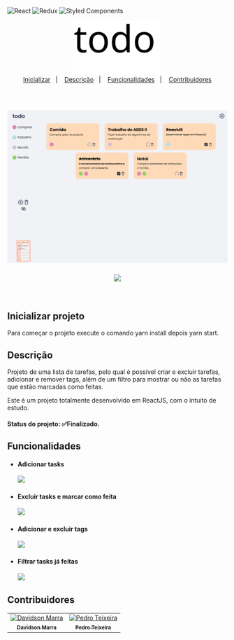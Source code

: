 ![React](https://img.shields.io/badge/react-%2320232a.svg?style=for-the-badge&logo=react&logoColor=%2361DAFB)
![Redux](https://img.shields.io/badge/redux-%23593d88.svg?style=for-the-badge&logo=redux&logoColor=white)
![Styled Components](https://img.shields.io/badge/styled--components-DB7093?style=for-the-badge&logo=styled-components&logoColor=white)
<div align="center"><img width="200" src="./public/assets/todo.svg" alt="todo logo"></div>
<div align="center">
    <a href="#inicializar">Inicializar</a>&nbsp;&nbsp;&nbsp;|&nbsp;&nbsp;&nbsp;
    <a href="#descricao">Descrição</a>&nbsp;&nbsp;&nbsp;|&nbsp;&nbsp;&nbsp;
    <a href="#funcionalidades">Funcionalidades</a>&nbsp;&nbsp;&nbsp;|&nbsp;&nbsp;&nbsp;
    <a href="#contribuidores">Contribuidores</a>
</div>

<br><br>

<div align="center">
    <img width="750px" src="./public/assets/todo-banner.png">
</div>
<h3 align="center">
      <a href="https://davidsonmarra.github.io/todo/">
        <img  src="https://img.shields.io/badge/-ACCESS%20THE%20PROJECT-FFDAB9?&style=for-the-badge&logoColor=fff"/>
      </a>
</h3>

<br>
<h2 id="inicializar">Inicializar projeto</h2> Para começar o projeto execute o comando yarn install depois yarn start.
<h2 id="descricao">Descrição</h2>
<p> Projeto de uma lista de tarefas, pelo qual é possível criar e excluir tarefas, adicionar e remover
tags, além de um filtro para mostrar ou não as tarefas que estão marcadas como feitas.</p>
<p>Este é um projeto totalmente desenvolvido em ReactJS, com o intuito de estudo.</p>
<h4>Status do projeto: ✅Finalizado.</h4>


<h2 id="funcionalidades">Funcionalidades</h2>

<ul>
  <li>
    <h4>Adicionar tasks</h4>
    <img src="https://media.giphy.com/media/SZy0kMfiBquiqYt4io/giphy.gif?cid=790b76115f0fc5082778dce38e007ce0f23e1ddc4d1e47bb&rid=giphy.gif&ct=g">
  </li>
  <li>
    <h4>Excluir tasks e marcar como feita</h4>
    <img src="https://media.giphy.com/media/X9W2fIaZ1XRfu4lGnL/giphy.gif?cid=790b76116f46c5a8c8d82f650e6923cb5fa6ef6af34eb438&rid=giphy.gif&ct=g">
  </li>
  <li>
    <h4>Adicionar e excluir tags</h4>
    <img src="https://media.giphy.com/media/XhUavEWvhoOCQPXX7e/giphy.gif?cid=790b761134f310fdb31f9cc2032af23f06f0447b17312a2d&rid=giphy.gif&ct=g">
  </li>
  <li>
    <h4>Filtrar tasks já feitas</h4>
    <img src="https://media.giphy.com/media/SfWz0fAMCXxOvT3ZLc/giphy.gif?cid=790b761125adb6bca88652f4381e603866f87f4787cc1ddd&rid=giphy.gif&ct=g">
  </li>
</ul>

<h2 id="contribuidores">Contribuidores</h2>
<table>
  <tr>
    <td align="center">
      <a href="https://github.com/davidsonmarra">
        <img src="https://github.com/davidsonmarra.png?size=100" width="100px;" alt="Davidson Marra"/><br>
        <sub>
          <b>Davidson Marra</b>
        </sub>
      </a>
    </td>
    <td align="center">
      <a href="https://github.com/phtsouza">
        <img src="https://github.com/phtsouza.png?size=100" width="100px;" alt="Pedro Teixeira"/><br>
        <sub>
          <b>Pedro Teixeira</b>
        </sub>
      </a>
    </td>
  </tr>
</table>
